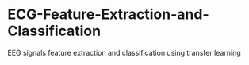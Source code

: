 # ECG-Feature-Extraction-and-Classification
EEG signals feature extraction and classification using transfer learning
